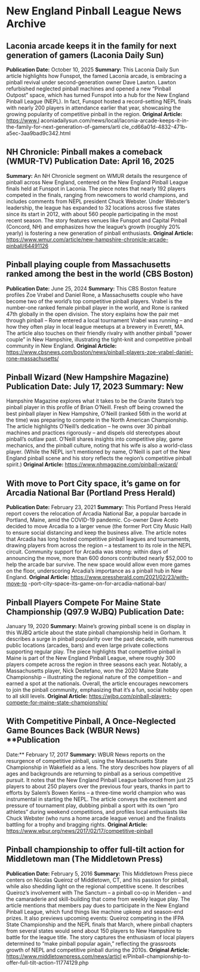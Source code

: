 # New England Pinball League News Archive

## Laconia arcade keeps it in the family for next generation of gamers (Laconia Daily Sun)

**Publication Date:** October 10, 2025 **Summary:** This Laconia Daily Sun article highlights how
Funspot, the famed Laconia arcade, is embracing a pinball revival under second-generation owner
Dave Lawton. Lawton refurbished neglected pinball machines and opened a new “Pinball Outpost”
space, which has turned Funspot into a hub for the New England Pinball League (NEPL). In fact,
Funspot hosted a record-setting NEPL finals with nearly 200 players in attendance earlier that year,
showcasing the growing popularity of competitive pinball in the region. **Original Article:** <https://www.l>
aconiadailysun.com/news/local/laconia-arcade-keeps-it-in-the-family-for-next-generation-of-gamers/arti
cle_cd66a01d-4832-471b-a5ec-3aa9bad9c342.html

## NH Chronicle: Pinball makes a comeback (WMUR-TV) **Publication Date:** April 16, 2025

**Summary:** An NH Chronicle segment on WMUR details the resurgence of pinball across New
England, centered on the New England Pinball League finals held at Funspot in Laconia. The piece
notes that nearly 192 players competed in the finals, ranging from newcomers to world champions, and
includes comments from NEPL president Chuck Webster. Under Webster’s leadership, the league has
expanded to 32 locations across five states since its start in 2012, with about 560 people participating
in the most recent season. The story features venues like Funspot and Capital Pinball (Concord, NH)
and emphasizes how the league’s growth (roughly 20% yearly) is fostering a new generation of pinball
enthusiasts. **Original Article:**
<https://www.wmur.com/article/new-hampshire-chronicle-arcade-pinball/64491126>

## Pinball playing couple from Massachusetts ranked among the best in the world (CBS Boston)

**Publication Date:** June 25, 2024 **Summary:** This CBS Boston feature profiles Zoe Vrabel and
Daniel Rone, a Massachusetts couple who have become two of the world’s top competitive pinball
players. Vrabel is the number-one ranked female pinball player in the world, and Rone is ranked 47th
globally in the open division. The story explains how the pair met through pinball – Rone entered a local
tournament Vrabel was running – and how they often play in local league meetups at a brewery in
Everett, MA. The article also touches on their friendly rivalry with another pinball “power couple” in New
Hampshire, illustrating the tight-knit and competitive pinball community in New England. **Original
Article:**
<https://www.cbsnews.com/boston/news/pinball-players-zoe-vrabel-daniel-rone-massachusetts/>

## Pinball Wizard (New Hampshire Magazine) **Publication Date:** July 17, 2023 **Summary:** New

Hampshire Magazine explores what it takes to be the Granite State’s top pinball player in this profile of
Brian O’Neill. Fresh off being crowned the best pinball player in New Hampshire, O’Neill (ranked 56th in
the world at the time) was preparing to compete in the North American Championship. The article
highlights O’Neill’s dedication – he owns over 30 pinball machines and practices rigorously – and
dispels old stereotypes about pinball’s outlaw past. O’Neill shares insights into competitive play, game
mechanics, and the pinball culture, noting that his wife is also a world-class player. (While the NEPL
isn’t mentioned by name, O’Neill is part of the New England pinball scene and his story reflects the
region’s competitive pinball spirit.) **Original Article:** <https://www.nhmagazine.com/pinball-wizard/>

## With move to Port City space, it’s game on for Arcadia National Bar (Portland Press Herald)

**Publication Date:** February 23, 2021 **Summary:** This Portland Press Herald report covers the
relocation of Arcadia National Bar, a popular barcade in Portland, Maine, amid the COVID-19
pandemic. Co-owner Dave Aceto decided to move Arcadia to a larger venue (the former Port City
Music Hall) to ensure social distancing and keep the business alive. The article notes that Arcadia has
long hosted competitive pinball leagues and tournaments, drawing players from across the region – a
testament to its role in the NEPL circuit. Community support for Arcadia was strong: within days of
announcing the move, more than 600 donors contributed nearly $52,000 to help the arcade bar survive.
The new space would allow even more games on the floor, underscoring Arcadia’s importance as a
pinball hub in New England. **Original Article:** <https://www.pressherald.com/2021/02/23/with-move-to>
-port-city-space-its-game-on-for-arcadia-national-bar/

## Pinball Players Compete For Maine State Championship (Q97.9 WJBQ) **Publication Date:**

January 19, 2020 **Summary:** Maine’s growing pinball scene is on display in this WJBQ article about
the state pinball championship held in Gorham. It describes a surge in pinball popularity over the past
decade, with numerous public locations (arcades, bars) and even large private collections supporting
regular play. The piece highlights that competitive pinball in Maine is part of the New England Pinball
League, where roughly 300 players compete across the region in three seasons each year. Notably, a
Massachusetts player, Nick Destefano, won the 2020 Maine State Championship – illustrating the
regional nature of the competition – and earned a spot at the nationals. Overall, the article encourages
newcomers to join the pinball community, emphasizing that it’s a fun, social hobby open to all skill
levels. **Original Article:** <https://wjbq.com/pinball-players-compete-for-maine-state-championship/>

## With Competitive Pinball, A Once-Neglected Game Bounces Back (WBUR News) **Publication

Date:** February 17, 2017 **Summary:** WBUR News reports on the resurgence of competitive pinball,
using the Massachusetts State Championship in Wakefield as a lens. The story describes how players
of all ages and backgrounds are returning to pinball as a serious competitive pursuit. It notes that the
New England Pinball League ballooned from just 25 players to about 250 players over the previous four
years, thanks in part to efforts by Salem’s Bowen Kerins – a three-time world champion who was
instrumental in starting the NEPL. The article conveys the excitement and pressure of tournament play,
dubbing pinball a sport with its own “pro athletes” during weekend competitions, and profiles local
enthusiasts like Chuck Webster (who runs a home arcade league venue) and the finalists battling for a
trophy and bragging rights. **Original Article:**
<https://www.wbur.org/news/2017/02/17/competitive-pinball>

## Pinball championship to offer full-tilt action for Middletown man (The Middletown Press)

**Publication Date:** February 5, 2016 **Summary:** This Middletown Press piece centers on Nicolas
Queiroz of Middletown, CT, and his passion for pinball, while also shedding light on the regional
competitive scene. It describes Queiroz’s involvement with The Sanctum – a pinball co-op in Meriden –
and the camaraderie and skill-building that come from weekly league play. The article mentions that
members pay dues to participate in the New England Pinball League, which fund things like machine
upkeep and season-end prizes. It also previews upcoming events: Queiroz competing in the IFPA State
Championship and the NEPL finals that March, where pinball chapters from several states would send
about 150 players to New Hampshire to battle for the league title. The story captures the enthusiasm of
local players determined to “make pinball popular again,” reflecting the grassroots growth of NEPL and
competitive pinball during the 2010s. **Original Article:** <https://www.middletownpress.com/news/articl>
e/Pinball-championship-to-offer-full-tilt-action-11774129.php
